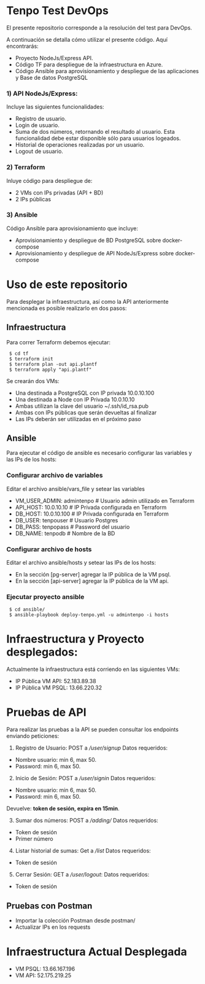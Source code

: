 # Tenpo Test DevOps

El presente repositorio corresponde a la resolución del test para DevOps.

A continuación se detalla cómo utilizar el presente código. Aquí encontrarás:
* Proyecto NodeJs/Express API.
* Código TF para despliegue de la infraestructura en Azure.
* Código Ansible para aprovisionamiento y despliegue de las aplicaciones y Base de datos PostgreSQL

### 1) API NodeJs/Express:

Incluye las siguientes funcionalidades:
* Registro de usuario.
* Login de usuario.
* Suma de dos números, retornando el resultado al usuario. Esta funcionalidad debe estar disponible sólo para usuarios logeados.
* Historial de operaciones realizadas por un usuario.
* Logout de usuario.

### 2) Terraform

Inluye código para despliegue de:
* 2 VMs con IPs privadas (API + BD)
* 2 IPs públicas

### 3) Ansible

Código Ansible para aprovisionamiento que incluye:
* Aprovisionamiento y despliegue de BD PostgreSQL sobre docker-compose
* Aprovisionamiento y despliegue de API NodeJs/Express sobre docker-compose

# Uso de este repositorio

Para desplegar la infraestructura, así como la API anteriormente mencionada es posible realizarlo en dos pasos:

## Infraestructura

Para correr Terraform debemos ejecutar:

```
 $ cd tf
 $ terraform init
 $ terraform plan -out api.plantf
 $ terraform apply "api.plantf"
```

Se crearán dos VMs:
- Una destinada a PostgreSQL con IP privada 10.0.10.100
- Una destinada a Node con IP Privada 10.0.10.10
- Ambas utilizan la clave del usuario ~/.ssh/id_rsa.pub 
- Ambas con IPs públicas que serán devueltas al finalizar
- Las IPs deberán ser utilizadas en el próximo paso

## Ansible

Para ejecutar el código de ansible es necesario configurar las variables y las IPs de los hosts:

### Configurar archivo de variables

Editar el archivo ansible/vars_file y setear las variables
- VM_USER_ADMIN: admintenpo # Usuario admin utilizado en Terraform 
- API_HOST: 10.0.10.10 # IP Privada configurada en Terraform
- DB_HOST: 10.0.10.100 # IP Privada configurada en Terraform
- DB_USER: tenpouser # Usuario Postgres
- DB_PASS: tenpopass # Password del usuario
- DB_NAME: tenpodb # Nombre de la BD

### Configurar archivo de hosts
Editar el archivo ansible/hosts y setear las IPs de los hosts:
- En la sección [pg-server] agregar la IP pública de la VM psql.
- En la sección [api-server] agregar la IP pública de la VM api.

### Ejecutar proyecto ansible

```
 $ cd ansible/
 $ ansible-playbook deploy-tenpo.yml -u admintenpo -i hosts
```

# Infraestructura y Proyecto desplegados:

Actualmente la infraestructura está corriendo en las siguientes VMs:
- IP Pública VM API: 52.183.89.38
- IP Pública VM PSQL: 13.66.220.32

# Pruebas de API

Para realizar las pruebas a la API se pueden consultar los endpoints enviando peticiones:
1) Registro de Usuario:
POST a */user/signup*
Datos requeridos:
* Nombre usuario: min 6, max 50.
* Password: min 6, max 50.

2) Inicio de Sesión:
POST a */user/signin*
Datos requeridos:
* Nombre usuario: min 6, max 50.
* Password: min 6, max 50.

Devuelve: **token de sesión, expira en 15min**.

3) Sumar dos números:
POST a */adding/* 
Datos requeridos:
* Token de sesión
* Primer número

4) Listar historial de sumas:
Get a */list* 
Datos requeridos:
* Token de sesión

5) Cerrar Sesión:
GET a */user/logout*: 
Datos requeridos:
* Token de sesión


## Pruebas con Postman

- Importar la colección Postman desde postman/
- Actualizar IPs en los requests

# Infraestructura Actual Desplegada
- VM PSQL: 13.66.167.196
- VM API: 52.175.219.25
